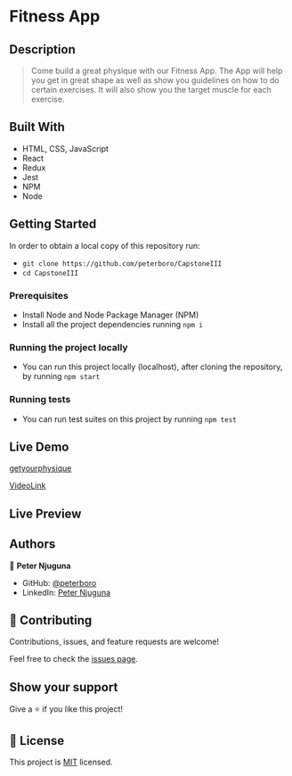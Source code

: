 
# Fitness App

## Description

> Come build a great physique with our Fitness App. The App will help you get in great shape as well as show you guidelines on how to do certain exercises. It will also show you the target muscle for each exercise. 

## Built With

- HTML, CSS, JavaScript
- React
- Redux
- Jest
- NPM
- Node

## Getting Started

In order to obtain a local copy of this repository run:

- `git clone https://github.com/peterboro/CapstoneIII`
- `cd CapstoneIII`

### Prerequisites

- Install Node and Node Package Manager (NPM)
- Install all the project dependencies running `npm i`

### Running the project locally

- You can run this project locally (localhost), after cloning the repository, by running `npm start`

### Running tests

- You can run test suites on this project by running `npm test`

## Live Demo
[getyourphysique](https://get-your-physique.netlify.app/)

[VideoLink](https://www.loom.com/share/09a790f978d949529122d1a5aa8a274e)
## Live Preview


## Authors

👤 **Peter Njuguna**

- GitHub: [@peterboro](https://github.com/peterboro)
- LinkedIn: [Peter Njuguna](https://www.linkedin.com/in/peter-n-3bb940122/)

## 🤝 Contributing

Contributions, issues, and feature requests are welcome!

Feel free to check the [issues page](../../issues/).

## Show your support

Give a ⭐️ if you like this project!

## 📝 License

This project is [MIT](./LICENSE) licensed.
